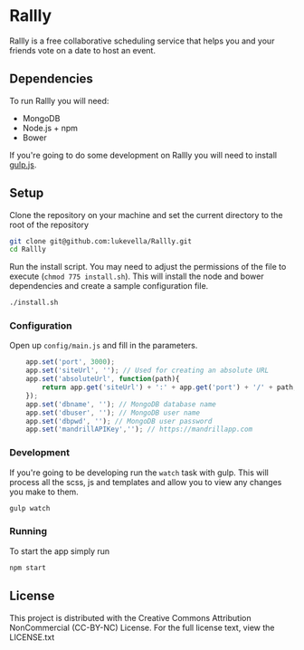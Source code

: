 # Rallly

Rallly is a free collaborative scheduling service that helps you and your friends vote on a date to host an event.

## Dependencies

To run Rallly you will need:

* MongoDB
* Node.js + npm
* Bower

If you're going to do some development on Rallly you will need to install [gulp.js](http://gulpjs.com/).


## Setup

Clone the repository on your machine and set the current directory to the root of the repository

```bash
git clone git@github.com:lukevella/Rallly.git
cd Rallly
```
Run the install script. You may need to adjust the permissions of the file to execute (`chmod 775 install.sh`). This will install the node and bower dependencies and create a sample configuration file.

```bash
./install.sh
```

### Configuration
Open up `config/main.js` and fill in the parameters. 

```javascript
    app.set('port', 3000);
    app.set('siteUrl', ''); // Used for creating an absolute URL
    app.set('absoluteUrl', function(path){
        return app.get('siteUrl') + ':' + app.get('port') + '/' + path;
    });
    app.set('dbname', ''); // MongoDB database name
    app.set('dbuser', ''); // MongoDB user name
    app.set('dbpwd', ''); // MongoDB user password
    app.set('mandrillAPIKey',''); // https://mandrillapp.com
```

### Development
If you're going to be developing run the `watch` task with gulp. This will process all the scss, js and templates and allow you to view any changes you make to them.

```bash
gulp watch
```

### Running
To start the app simply run
```bash
npm start
```

## License
This project is distributed with the Creative Commons Attribution NonCommercial (CC-BY-NC) License. For the full license text, view the LICENSE.txt
